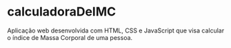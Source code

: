 # calculadoraDeIMC
Aplicação web desenvolvida com HTML, CSS e JavaScript que visa calcular o índice de Massa Corporal de uma pessoa.
